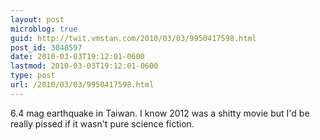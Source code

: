 ```yaml
---
layout: post
microblog: true
guid: http://twit.vmstan.com/2010/03/03/9950417598.html
post_id: 3048597
date: 2010-03-03T19:12:01-0600
lastmod: 2010-03-03T19:12:01-0600
type: post
url: /2010/03/03/9950417598.html
---
```

6.4 mag earthquake in Taiwan. I know 2012 was a shitty movie but I'd be really pissed if it wasn't pure science fiction.
